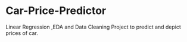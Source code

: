 # Car-Price-Predictor
Linear Regression ,EDA and Data Cleaning Project to predict and depict prices of car.
